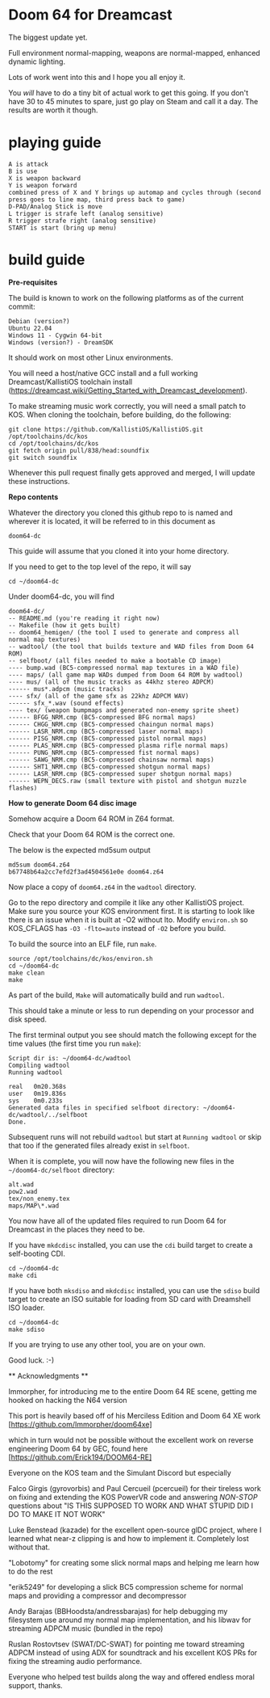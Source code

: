 # Doom 64 for Dreamcast 

The biggest update yet.

Full environment normal-mapping, weapons are normal-mapped, enhanced dynamic lighting.

Lots of work went into this and I hope you all enjoy it.

You *will* have to do a tiny bit of actual work to get this going. If you don't have 30 to 45 minutes to spare, just go play on Steam and call it a day. The results are worth it though.


# playing guide

    A is attack
    B is use
    X is weapon backward
    Y is weapon forward
    combined press of X and Y brings up automap and cycles through (second press goes to line map, third press back to game)
    D-PAD/Analog Stick is move
    L trigger is strafe left (analog sensitive)
    R trigger strafe right (analog sensitive)
    START is start (bring up menu)

# build guide

**Pre-requisites**

The build is known to work on the following platforms as of the current commit:

    Debian (version?)
    Ubuntu 22.04
    Windows 11 - Cygwin 64-bit
    Windows (version?) - DreamSDK

It should work on most other Linux environments.
    
You will need a host/native GCC install and a full working Dreamcast/KallistiOS toolchain install (https://dreamcast.wiki/Getting_Started_with_Dreamcast_development).

To make streaming music work correctly, you will need a small patch to KOS. When cloning the toolchain, before building, do the following:

    git clone https://github.com/KallistiOS/KallistiOS.git /opt/toolchains/dc/kos
    cd /opt/toolchains/dc/kos
    git fetch origin pull/838/head:soundfix
    git switch soundfix

Whenever this pull request finally gets approved and merged, I will update these instructions.

**Repo contents**

Whatever the directory you cloned this github repo to is named and wherever it is located, it will be referred to in this document as

`doom64-dc`

This guide will assume that you cloned it into your home directory. 

If you need to get to the top level of the repo, it will say

    cd ~/doom64-dc

Under doom64-dc, you will find

    doom64-dc/
    -- README.md (you're reading it right now)
    -- Makefile (how it gets built)
    -- doom64_hemigen/ (the tool I used to generate and compress all normal map textures)
    -- wadtool/ (the tool that builds texture and WAD files from Doom 64 ROM)
    -- selfboot/ (all files needed to make a bootable CD image)
    ---- bump.wad (BC5-compressed normal map textures in a WAD file)
    ---- maps/ (all game map WADs dumped from Doom 64 ROM by wadtool)
	---- mus/ (all of the music tracks as 44khz stereo ADPCM)
    ------ mus*.adpcm (music tracks)
    ---- sfx/ (all of the game sfx as 22khz ADPCM WAV)
    ------ sfx_*.wav (sound effects)
    ---- tex/ (weapon bumpmaps and generated non-enemy sprite sheet)
    ------ BFGG_NRM.cmp (BC5-compressed BFG normal maps)
    ------ CHGG_NRM.cmp (BC5-compressed chaingun normal maps)
    ------ LASR_NRM.cmp (BC5-compressed laser normal maps)
    ------ PISG_NRM.cmp (BC5-compressed pistol normal maps)
    ------ PLAS_NRM.cmp (BC5-compressed plasma rifle normal maps)
    ------ PUNG_NRM.cmp (BC5-compressed fist normal maps)
    ------ SAWG_NRM.cmp (BC5-compressed chainsaw normal maps)
    ------ SHT1_NRM.cmp (BC5-compressed shotgun normal maps)
    ------ LASR_NRM.cmp (BC5-compressed super shotgun normal maps)
    ------ WEPN_DECS.raw (small texture with pistol and shotgun muzzle flashes)



**How to generate Doom 64 disc image**

Somehow acquire a Doom 64 ROM in Z64 format.

Check that your Doom 64 ROM is the correct one.

The below is the expected md5sum output

    md5sum doom64.z64
    b67748b64a2cc7efd2f3ad4504561e0e doom64.z64

Now place a copy of `doom64.z64` in the `wadtool` directory.

Go to the repo directory and compile it like any other KallistiOS project. Make sure you source your KOS environment first. It is starting to look like there is an issue when it is built at -O2 without lto. Modify `environ.sh` so KOS_CFLAGS has `-O3 -flto=auto` instead of `-O2` before you build.

To build the source into an ELF file, run `make`.

    source /opt/toolchains/dc/kos/environ.sh
    cd ~/doom64-dc
    make clean
    make

As part of the build, `Make` will automatically build and run `wadtool`.

This should take a minute or less to run depending on your processor and disk speed.

The first terminal output you see should match the following except for the time values (the first time you run `make`):

	Script dir is: ~/doom64-dc/wadtool
    Compiling wadtool
    Running wadtool
    
    real   0m20.368s
    user   0m19.836s
    sys    0m0.233s
    Generated data files in specified selfboot directory: ~/doom64-dc/wadtool/../selfboot
    Done.

Subsequent runs will not rebuild `wadtool` but start at `Running wadtool` or skip that too if the generated files already exist in `selfboot`.

When it is complete, you will now have the following new files in the `~/doom64-dc/selfboot` directory:

    alt.wad
    pow2.wad
    tex/non_enemy.tex
	maps/MAP\*.wad

You now have all of the updated files required to run Doom 64 for Dreamcast in the places they need to be.

If you have `mkdcdisc` installed, you can use the `cdi` build target to create a self-booting CDI.

    cd ~/doom64-dc
    make cdi

If you have both `mksdiso` and `mkdcdisc` installed, you can use the `sdiso` build target to create an ISO suitable for loading from SD card with Dreamshell ISO loader.

    cd ~/doom64-dc
    make sdiso

If you are trying to use any other tool, you are on your own.

Good luck. :-)

** Acknowledgments **

Immorpher, for introducing me to the entire Doom 64 RE scene, getting me hooked on hacking the N64 version

This port is heavily based off of his Merciless Edition and Doom 64 XE work [https://github.com/Immorpher/doom64xe]

which in turn would not be possible without the excellent work on reverse engineering Doom 64 by GEC, found here [https://github.com/Erick194/DOOM64-RE]


Everyone on the KOS team and the Simulant Discord but especially

Falco Girgis (gyrovorbis) and Paul Cercueil (pcercueil) for their tireless work on fixing and extending the KOS PowerVR code and answering *NON-STOP* questions about "IS THIS SUPPOSED TO WORK AND WHAT STUPID DID I DO TO MAKE IT NOT WORK"

Luke Benstead (kazade) for the excellent open-source glDC project, where I learned what near-z clipping is and how to implement it. Completely lost without that.

"Lobotomy" for creating some slick normal maps and helping me learn how to do the rest

"erik5249" for developing a slick BC5 compression scheme for normal maps and providing a compressor and decompressor

Andy Barajas (BBHoodsta/andressbarajas) for help debugging my filesystem use around my normal map implementation, and his libwav for streaming ADPCM music (bundled in the repo)

Ruslan Rostovtsev (SWAT/DC-SWAT) for pointing me toward streaming ADPCM instead of using ADX for soundtrack and his excellent KOS PRs for fixing the streaming audio performance.

Everyone who helped test builds along the way and offered endless moral support, thanks.
